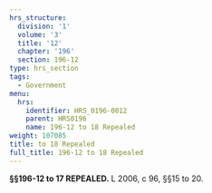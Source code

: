 ```yaml
---
hrs_structure:
  division: '1'
  volume: '3'
  title: '12'
  chapter: '196'
  section: 196-12
type: hrs_section
tags:
  - Government
menu:
  hrs:
    identifier: HRS_0196-0012
    parent: HRS0196
    name: 196-12 to 18 Repealed
weight: 107085
title: to 18 Repealed
full_title: 196-12 to 18 Repealed
---
```

**§§196-12 to 17 REPEALED.** L 2006, c 96, §§15 to 20.